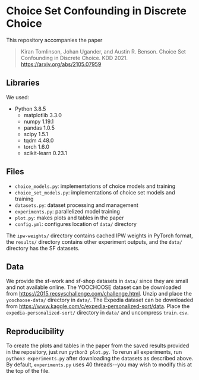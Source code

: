 # Choice Set Confounding in Discrete Choice

This repository accompanies the paper

> Kiran Tomlinson, Johan Ugander, and Austin R. Benson. Choice Set Confounding in Discrete Choice. KDD 2021. https://arxiv.org/abs/2105.07959


## Libraries
We used:
- Python 3.8.5
  - matplotlib 3.3.0
  - numpy 1.19.1
  - pandas 1.0.5
  - scipy 1.5.1
  - tqdm 4.48.0
  - torch 1.6.0
  - scikit-learn 0.23.1
  
## Files
- `choice_models.py`: implementations of choice models and training
- `choice_set_models.py`: implementations of choice set models and training
- `datasets.py`: dataset processing and management
- `experiments.py`: parallelized model training
- `plot.py`: makes plots and tables in the paper
- `config.yml`: configures location of `data/` directory

The `ipw-weights/` directory contains cached IPW weights in PyTorch format, the `results/` directory contains other experiment outputs, 
and the `data/` directory has the SF datasets.

## Data
We provide the sf-work and sf-shop datasets in `data/` since they are small and not available online. The YOOCHOOSE dataset can be downloaded from https://2015.recsyschallenge.com/challenge.html. Unzip and place the `yoochoose-data/` directory in `data/`. The Expedia dataset can be downloaded from https://www.kaggle.com/c/expedia-personalized-sort/data. Place the `expedia-personalized-sort/` directory in `data/` and uncompress `train.csv`.

## Reproducibility
To create the plots and tables in the paper from the saved results provided in the repository, just run `python3 plot.py`. To rerun all experiments, 
run `python3 experiments.py` after downloading the datasets as described above. By default, `experiments.py` uses 40 threads--you may wish to modify this at the top of the file.
